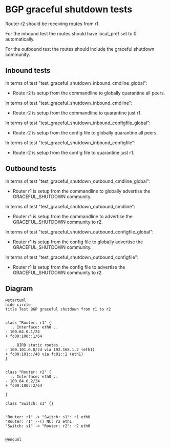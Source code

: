 # BGP graceful shutdown tests

Router r2 should be receiving routes from r1.

For the inbound test the routes should have local_pref set to 0 automatically.

For the outbound test the routes should include the graceful shutdown community.


## Inbound tests

In terms of test "test_graceful_shutdown_inbound_cmdline_global":
- Route r2 is setup from the commandline to globally quarantine all peers.

In terms of test "test_graceful_shutdown_inbound_cmdline":
- Route r2 is setup from the commandline to quarantine just r1.

In terms of test "test_graceful_shutdown_inbound_configfile_global":
- Route r2 is setup from the config file to globally quarantine all peers.

In terms of test "test_graceful_shutdown_inbound_configfile":
- Route r2 is setup from the config file to quarantine just r1.


## Outbound tests

In terms of test "test_graceful_shutdown_outbound_cmdline_global":
- Router r1 is setup from the commandline to globally advertise the GRACEFUL_SHUTDOWN community.

In terms of test "test_graceful_shutdown_outbound_cmdline":
- Router r1 is setup from the commandline to advertise the GRACEFUL_SHUTDOWN community to r2.

In terms of test "test_graceful_shutdown_outbound_configfile_global":
- Router r1 is setup from the config file to globally advertise the GRACEFUL_SHUTDOWN community.

In terms of test "test_graceful_shutdown_outbound_configfile":
- Router r1 is setup from the config file to advertise the GRACEFUL_SHUTDOWN community to r2.


## Diagram

```plantuml
@startuml
hide circle
title Test BGP graceful shutdown from r1 to r2


class "Router: r1" {
  .. Interface: eth0 ..
- 100.64.0.1/24
+ fc00:100::1/64

  .. BIRD static routes ..
- 100.101.0.0/24 via 192.168.1.2 (eth1)
+ fc00:101::/48 via fc01::2 (eth1)
}


class "Router: r2" {
  .. Interface: eth0 ..
- 100.64.0.2/24
+ fc00:100::2/64

}

class "Switch: s1" {}


"Router: r1" -> "Switch: s1": r1 eth0
"Router: r1" --() NC: r2 eth1
"Switch: s1" -> "Router: r2": r2 eth0


@enduml
```
